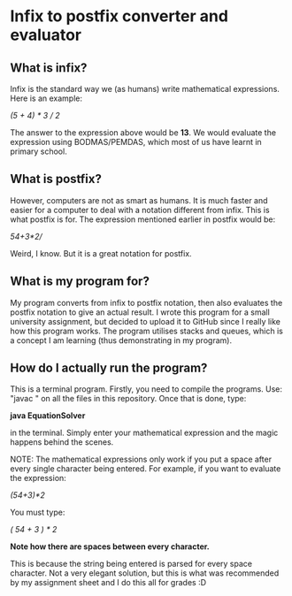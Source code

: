 # Infix to postfix converter and evaluator

## What is infix?

Infix is the standard way we (as humans) write mathematical expressions. Here is an example:

_(5 + 4) * 3 / 2_

The answer to the expression above would be **13**. We would evaluate the expression using BODMAS/PEMDAS, which
most of us have learnt in primary school.

## What is postfix?

However, computers are not as smart as humans. It is much faster and easier for a computer to deal with a notation different from infix. This is what postfix is for. The expression mentioned earlier in postfix would be:

_54+3*2/_

Weird, I know. But it is a great notation for postfix.

## What is my program for?

My program converts from infix to postfix notation, then also evaluates the postfix notation to give an actual result. I wrote this program for a small university assignment, but decided to upload it to GitHub since I really like how this program works. The program utilises stacks and queues, which is a concept I am learning (thus demonstrating
in my program).

## How do I actually run the program?

This is a terminal program. Firstly, you need to compile the programs. Use: "javac <filename>" on all the files in this repository. Once that is done, type:

**java EquationSolver**

in the terminal. Simply enter your mathematical expression and the magic happens behind the scenes.

NOTE: The mathematical expressions only work if you put a space after every single character being entered. For example, if you want to evaluate the expression:

_(54+3)*2_

You must type:

_( 54 + 3 ) * 2_

**Note how there are spaces between every character.**

This is because the string being entered is parsed for every space character. Not a very elegant solution, but this is
what was recommended by my assignment sheet and I do this all for grades :D
